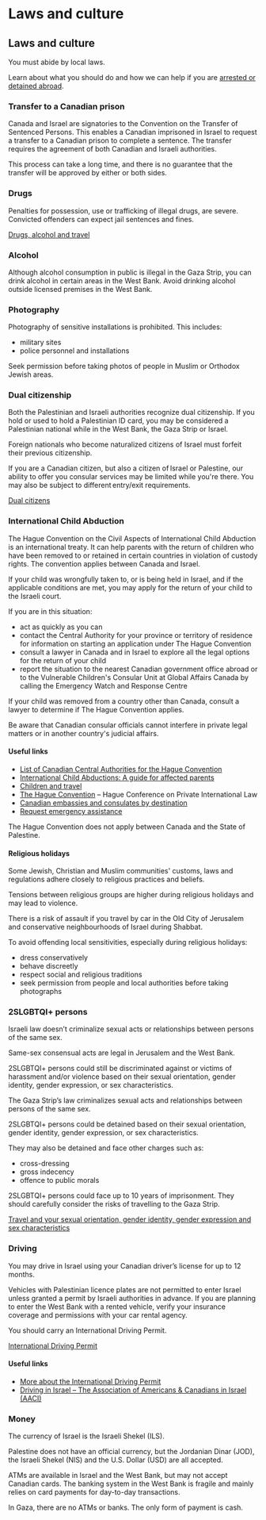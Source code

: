 # Laws and culture

## Laws and culture

You must abide by local laws.

Learn about what you should do and how we can help if you are [arrested or detained abroad](http://travel.gc.ca/assistance/emergency-info/arrest-detention).

### Transfer to a Canadian prison

Canada and Israel are signatories to the Convention on the Transfer of Sentenced Persons. This enables a Canadian imprisoned in Israel to request a transfer to a Canadian prison to complete a sentence. The transfer requires the agreement of both Canadian and Israeli authorities.

This process can take a long time, and there is no guarantee that the transfer will be approved by either or both sides.

### Drugs

Penalties for possession, use or trafficking of illegal drugs, are severe. Convicted offenders can expect jail sentences and fines.

[Drugs, alcohol and travel](https://travel.gc.ca/travelling/health-safety/drugs)

### Alcohol

Although alcohol consumption in public is illegal in the Gaza Strip, you can drink alcohol in certain areas in the West Bank. Avoid drinking alcohol outside licensed premises in the West Bank.

### Photography

Photography of sensitive installations is prohibited. This includes:

* military sites
* police personnel and installations

Seek permission before taking photos of people in Muslim or Orthodox Jewish areas.

### Dual citizenship

Both the Palestinian and Israeli authorities recognize dual citizenship. If you hold or used to hold a Palestinian ID card, you may be considered a Palestinian national while in the West Bank, the Gaza Strip or Israel.

Foreign nationals who become naturalized citizens of Israel must forfeit their previous citizenship.

If you are a Canadian citizen, but also a citizen of Israel or Palestine, our ability to offer you consular services may be limited while you're there. You may also be subject to different entry/exit requirements.

[Dual citizens](https://travel.gc.ca/travelling/documents/dual-citizenship?_ga=2.221570712.1604988387.1722891959-1748139045.1691506137)

### International Child Abduction

The Hague Convention on the Civil Aspects of International Child Abduction is an international treaty. It can help parents with the return of children who have been removed to or retained in certain countries in violation of custody rights. The convention applies between Canada and Israel.

If your child was wrongfully taken to, or is being held in Israel, and if the applicable conditions are met, you may apply for the return of your child to the Israeli court.

If you are in this situation:

* act as quickly as you can
* contact the Central Authority for your province or territory of residence for information on starting an application under The Hague Convention
* consult a lawyer in Canada and in Israel to explore all the legal options for the return of your child
* report the situation to the nearest Canadian government office abroad or to the Vulnerable Children's Consular Unit at Global Affairs Canada by calling the Emergency Watch and Response Centre

If your child was removed from a country other than Canada, consult a lawyer to determine if The Hague Convention applies.

Be aware that Canadian consular officials cannot interfere in private legal matters or in another country's judicial affairs.

#### Useful links

* [List of Canadian Central Authorities for the Hague Convention](https://www.hcch.net/en/states/authorities/details3/?aid=75)
* [International Child Abductions: A guide for affected parents](https://travel.gc.ca/travelling/publications/international-child-abductions)
* [Children and travel](https://travel.gc.ca/travelling/children)
* [The Hague Convention](https://www.hcch.net/en/instruments/conventions/full-text/?cid=24) – Hague Conference on Private International Law
* [Canadian embassies and consulates by destination](https://travel.gc.ca/assistance/embassies-consulates)
* [Request emergency assistance](https://travel.gc.ca/assistance/emergency-assistance?_ga)

The Hague Convention does not apply between Canada and the State of Palestine.

#### Religious holidays

Some Jewish, Christian and Muslim communities' customs, laws and regulations adhere closely to religious practices and beliefs.

Tensions between religious groups are higher during religious holidays and may lead to violence.

There is a risk of assault if you travel by car in the Old City of Jerusalem and conservative neighbourhoods of Israel during Shabbat.

To avoid offending local sensitivities, especially during religious holidays:

* dress conservatively
* behave discreetly
* respect social and religious traditions
* seek permission from people and local authorities before taking photographs

### 2SLGBTQI+ persons

Israeli law doesn’t criminalize sexual acts or relationships between persons of the same sex.

Same-sex consensual acts are legal in Jerusalem and the West Bank.

2SLGBTQI+ persons could still be discriminated against or victims of harassment and/or violence based on their sexual orientation, gender identity, gender expression, or sex characteristics.

The Gaza Strip’s law criminalizes sexual acts and relationships between persons of the same sex.

2SLGBTQI+ persons could be detained based on their sexual orientation, gender identity, gender expression, or sex characteristics.

They may also be detained and face other charges such as:

* cross-dressing
* gross indecency
* offence to public morals

2SLGBTQI+ persons could face up to 10 years of imprisonment. They should carefully consider the risks of travelling to the Gaza Strip.

[Travel and your sexual orientation, gender identity, gender expression and sex characteristics](https://travel.gc.ca/travelling/health-safety/lgbt-travel)

### Driving

You may drive in Israel using your Canadian driver’s license for up to 12 months.

Vehicles with Palestinian licence plates are not permitted to enter Israel unless granted a permit by Israeli authorities in advance. If you are planning to enter the West Bank with a rented vehicle, verify your insurance coverage and permissions with your car rental agency.

You should carry an International Driving Permit.

[International Driving Permit](https://travel.gc.ca/travelling/documents/international-driving-permit)

#### Useful links

* [More about the International Driving Permit](https://travel.gc.ca/travelling/documents/international-driving-permit)
* [Driving in Israel – The Association of Americans & Canadians in Israel (AACI)](https://aaci.org.il/driving-in-israel/#:~:text=Driving%20in%20Israel%20without%20a,date%20of%20entry%20into%20Israel.)

### Money

The currency of Israel is the Israeli Shekel (ILS).

Palestine does not have an official currency, but the Jordanian Dinar (JOD), the Israeli Shekel (NIS) and the U.S. Dollar (USD) are all accepted.

ATMs are available in Israel and the West Bank, but may not accept Canadian cards. The banking system in the West Bank is fragile and mainly relies on card payments for day-to-day transactions.

In Gaza, there are no ATMs or banks. The only form of payment is cash.